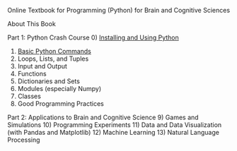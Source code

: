 Online Textbook for Programming (Python) for Brain and Cognitive Sciences

About This Book

Part 1: Python Crash Course
0) [Installing and Using Python](0.%20Installing%20and%20Using%20Python/0.0.%20Installing%20Python.md)
1) [Basic Python Commands](1.%20Basic%20Python%20Commands)
2) Loops, Lists, and Tuples
3) Input and Output
4) Functions
5) Dictionaries and Sets
6) Modules (especially Numpy)
7) Classes
8) Good Programming Practices

Part 2: Applications to Brain and Cognitive Science
9) Games and Simulations
10) Programming Experiments
11) Data and Data Visualization (with Pandas and Matplotlib)
12) Machine Learning
13) Natural Language Processing